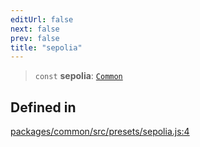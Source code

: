 ```yaml
---
editUrl: false
next: false
prev: false
title: "sepolia"
---
```


> `const` **sepolia**: [`Common`](/reference/tevm/common/type-aliases/common/)

## Defined in

[packages/common/src/presets/sepolia.js:4](https://github.com/qbzzt/tevm-monorepo/blob/main/packages/common/src/presets/sepolia.js#L4)
